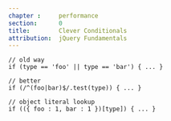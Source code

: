 ```yaml
---
chapter :     performance
section:      0
title:        Clever Conditionals
attribution:  jQuery Fundamentals
---
```


    // old way
    if (type == 'foo' || type == 'bar') { ... }

    // better
    if (/^(foo|bar)$/.test(type)) { ... }

    // object literal lookup
    if (({ foo : 1, bar : 1 })[type]) { ... }
